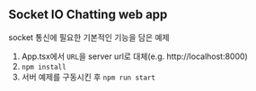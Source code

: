 ## Socket IO Chatting web app

socket 통신에 필요한 기본적인 기능을 담은 예제

1. App.tsx에서 `URL`을 server url로 대체(e.g. http://localhost:8000)
2. `npm install`
3. 서버 예제를 구동시킨 후 `npm run start`
